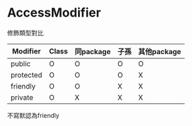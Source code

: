 # AccessModifier

修飾類型對比

| Modifier | Class | 同package | 子孫 | 其他package |
| -------- | -------- | -------- | -------- | -------- |
|public|O|O| O | O |
|protected|O|O| O | X |
|friendly|O|O| X | X |
|private|O|X| X | X |

不寫默認為friendly
